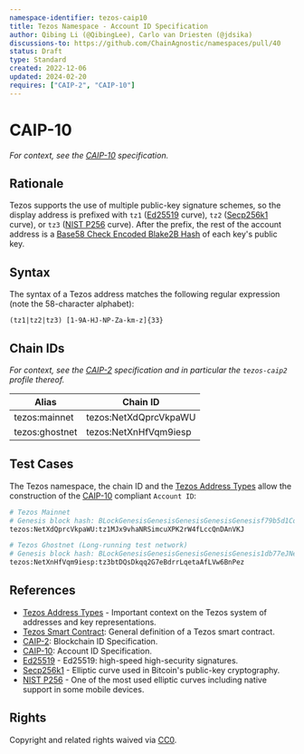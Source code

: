 ```yaml
---
namespace-identifier: tezos-caip10
title: Tezos Namespace - Account ID Specification
author: Qibing Li (@QibingLee), Carlo van Driesten (@jdsika)
discussions-to: https://github.com/ChainAgnostic/namespaces/pull/40
status: Draft
type: Standard
created: 2022-12-06
updated: 2024-02-20
requires: ["CAIP-2", "CAIP-10"]
---
```


# CAIP-10

_For context, see the [CAIP-10][] specification._

## Rationale

Tezos supports the use of multiple public-key signature schemes, so the display
address is prefixed with `tz1` ([Ed25519][] curve), `tz2` ([Secp256k1][] curve), or
`tz3` ([NIST P256][] curve). After the prefix, the rest of the account address is a
[Base58 Check Encoded Blake2B Hash][] of each key's public key.

## Syntax

The syntax of a Tezos address matches the following regular expression (note the
58-character alphabet):

`(tz1|tz2|tz3) [1-9A-HJ-NP-Za-km-z]{33}`

## Chain IDs

_For context, see the [CAIP-2][] specification and in particular the `tezos-caip2` profile thereof._

| Alias          | Chain ID                         |
| -------------- | -------------------------------- |
| tezos:mainnet  | tezos:NetXdQprcVkpaWU            |
| tezos:ghostnet | tezos:NetXnHfVqm9iesp            |

## Test Cases

The Tezos namespace, the chain ID and the [Tezos Address Types][] allow the construction of the [CAIP-10][] compliant `Account ID`:

```bash
# Tezos Mainnet
# Genesis block hash: BLockGenesisGenesisGenesisGenesisGenesisf79b5d1CoW2
tezos:NetXdQprcVkpaWU:tz1MJx9vhaNRSimcuXPK2rW4fLccQnDAnVKJ

# Tezos Ghostnet (Long-running test network)
# Genesis block hash: BLockGenesisGenesisGenesisGenesisGenesis1db77eJNeJ9
tezos:NetXnHfVqm9iesp:tz3btDQsDkqq2G7eBdrrLqetaAfLVw6BnPez
```

## References

- [Tezos Address Types][] - Important context on the Tezos system of addresses and key representations.
- [Tezos Smart Contract][]: General definition of a Tezos smart contract.
- [CAIP-2][]: Blockchain ID Specification.
- [CAIP-10][]: Account ID Specification.
- [Ed25519][] - Ed25519: high-speed high-security signatures.
- [Secp256k1][] - Elliptic curve used in Bitcoin's public-key cryptography.
- [NIST P256][] - One of the most used elliptic curves including native support in some mobile devices.

[Tezos Address Types]: https://tezos.gitlab.io/introduction/howtouse.html#implicit-accounts-and-smart-contracts
[Tezos Smart Contract]: https://opentezos.com/tezos-basics/smart-contracts#general-definition-of-a-tezos-smart-contract
[CAIP-2]: https://chainagnostic.org/CAIPs/caip-2
[CAIP-10]: https://chainagnostic.org/CAIPs/caip-10
[Base58]: https://datatracker.ietf.org/doc/html/draft-msporny-base58-03
[Ed25519]: https://ed25519.cr.yp.to/
[Secp256k1]: https://en.bitcoin.it/wiki/Secp256k1
[NIST P256]: https://csrc.nist.gov/csrc/media/events/workshop-on-elliptic-curve-cryptography-standards/documents/papers/session6-adalier-mehmet.pdf
[Base58 Check Encoded Blake2B Hash]: https://gitlab.com/tezos/tezos/-/blob/5bb8fd589cc8777f44c795b71acf3e0a5dcac06f/src/lib_crypto/blake2B.ml

## Rights

Copyright and related rights waived via [CC0](https://creativecommons.org/publicdomain/zero/1.0/).
